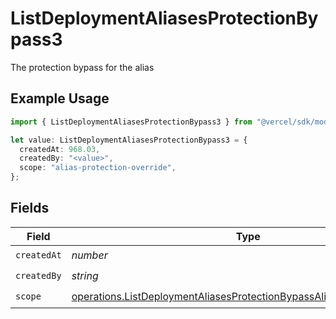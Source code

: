 # ListDeploymentAliasesProtectionBypass3

The protection bypass for the alias

## Example Usage

```typescript
import { ListDeploymentAliasesProtectionBypass3 } from "@vercel/sdk/models/operations/listdeploymentaliases.js";

let value: ListDeploymentAliasesProtectionBypass3 = {
  createdAt: 968.03,
  createdBy: "<value>",
  scope: "alias-protection-override",
};
```

## Fields

| Field                                                                                                                                                        | Type                                                                                                                                                         | Required                                                                                                                                                     | Description                                                                                                                                                  |
| ------------------------------------------------------------------------------------------------------------------------------------------------------------ | ------------------------------------------------------------------------------------------------------------------------------------------------------------ | ------------------------------------------------------------------------------------------------------------------------------------------------------------ | ------------------------------------------------------------------------------------------------------------------------------------------------------------ |
| `createdAt`                                                                                                                                                  | *number*                                                                                                                                                     | :heavy_check_mark:                                                                                                                                           | N/A                                                                                                                                                          |
| `createdBy`                                                                                                                                                  | *string*                                                                                                                                                     | :heavy_check_mark:                                                                                                                                           | N/A                                                                                                                                                          |
| `scope`                                                                                                                                                      | [operations.ListDeploymentAliasesProtectionBypassAliasesResponseScope](../../models/operations/listdeploymentaliasesprotectionbypassaliasesresponsescope.md) | :heavy_check_mark:                                                                                                                                           | N/A                                                                                                                                                          |